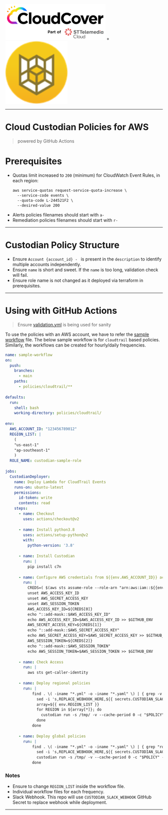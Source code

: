 ![cloudcover-part-of-sttc-color-dark-logo.png](.img/cloudcover-part-of-sttc-color-dark-logo.png) + <img src=".img/cloudcustodian-logo.png" alt="c7n" width="200"/>

---

# Cloud Custodian Policies for AWS
> powered by GitHub Actions

# Prerequisites
* Quotas limit increased to `200` (minimum) for CloudWatch Event Rules, in each region:
  ```shell
  aws service-quotas request-service-quota-increase \
    --service-code events \
    --quota-code L-244521F2 \
    --desired-value 200
  ```
* Alerts policies filenames should start with `a-`
* Remediation policies filenames should start with `r-`

---

# Custodian Policy Structure
* Ensure `Account {account_id} - ` is present in the `description` to identify multiple accounts independently.
* Ensure `name` is short and sweet. If the `name` is too long, validation check will fail.
* Ensure role name is not changed as it deployed via terraform in prerequisites.

---

# Using with GitHub Actions
> Ensure [validation.yml](.github/workflows/validation.yml) is being used for sanity

To use the policies with an AWS account, we have to refer the [sample workflow](.github/sample-workflow.yml) file.
The below sample workflow is for `cloudtrail` based policies. Similarly, the workflows can be created for hourly/daily frequencies.

```yaml
name: sample-workflow
on:
  push:
    branches:
      - main
    paths:
      - policies/cloudtrail/**

defaults:
  run:
    shell: bash
    working-directory: policies/cloudtrail/

env:
  AWS_ACCOUNT_ID: "123456789012"
  REGION_LIST: |
    (
    "us-east-1"
    "ap-southeast-1"
    )
  ROLE_NAME: custodian-sample-role

jobs:
  CustodianDeployer:
    name: Deploy Lambda for CloudTrail Events
    runs-on: ubuntu-latest
    permissions:
      id-token: write
      contents: read
    steps:
      - name: Checkout
        uses: actions/checkout@v2

      - name: Install python3.8
        uses: actions/setup-python@v2
        with:
          python-version: '3.8'

      - name: Install Custodian
        run: |
          pip install c7n

      - name: Configure AWS credentials from ${{env.AWS_ACCOUNT_ID}} account
        run: |
          CREDS=( $(aws sts assume-role --role-arn "arn:aws:iam::${{env.AWS_ACCOUNT_ID}}:role/${{env.ROLE_NAME}}" --role-session-name "${{env.ROLE_NAME}}" --query 'Credentials.[AccessKeyId,SecretAccessKey,SessionToken]' --duration-seconds 5400 --output text) )
          unset AWS_ACCESS_KEY_ID
          unset AWS_SECRET_ACCESS_KEY
          unset AWS_SESSION_TOKEN
          AWS_ACCESS_KEY_ID=${CREDS[0]}
          echo "::add-mask::$AWS_ACCESS_KEY_ID"
          echo AWS_ACCESS_KEY_ID=$AWS_ACCESS_KEY_ID >> $GITHUB_ENV    
          AWS_SECRET_ACCESS_KEY=${CREDS[1]}
          echo "::add-mask::$AWS_SECRET_ACCESS_KEY"
          echo AWS_SECRET_ACCESS_KEY=$AWS_SECRET_ACCESS_KEY >> $GITHUB_ENV
          AWS_SESSION_TOKEN=${CREDS[2]}
          echo "::add-mask::$AWS_SESSION_TOKEN"
          echo AWS_SESSION_TOKEN=$AWS_SESSION_TOKEN >> $GITHUB_ENV

      - name: Check Access
        run: |
          aws sts get-caller-identity

      - name: Deploy regional policies
        run: |
            find . \( -iname "*.yml" -o -iname "*.yaml" \) | { grep -v "route53\|cloudfront\|iam\|s3" || true; } | while read POLICY; do
              sed -i 's,REPLACE_WEBHOOK_HERE,${{ secrets.CUSTODIAN_SLACK_WEBHOOK }},g' "$POLICY"
              array=${{ env.REGION_LIST }}
              for REGION in ${array[*]}; do
                custodian run -s /tmp/ -v --cache-period 0 -c "$POLICY" --region "$REGION"
              done
            done

      - name: Deploy global policies
        run: |
            find . \( -iname "*.yml" -o -iname "*.yaml" \) | { grep "route53\|cloudfront\|iam\|s3" || true; } | while read POLICY; do
              sed -i 's,REPLACE_WEBHOOK_HERE,${{ secrets.CUSTODIAN_SLACK_WEBHOOK }},g' "$POLICY"
              custodian run -s /tmp/ -v --cache-period 0 -c "$POLICY" --region us-east-1
            done
```

### Notes
* Ensure to change `REGION_LIST` inside the workflow file.
* Individual workflow files for each frequency.
* Slack Webhook. This repo will use `CUSTODIAN_SLACK_WEBHOOK` GitHub Secret to replace webhook while deployment.

---

